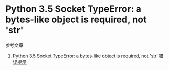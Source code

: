 # Python 3.5 Socket TypeError: a bytes-like object is required, not 'str'

参考文章

1. [Python 3.5 Socket TypeError: a bytes-like object is required, not 'str' 错误提示](https://blog.csdn.net/yexiaohhjk/article/details/68066843)
